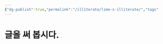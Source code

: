 ```yaml
---
{"dg-publish":true,"permalink":"/illiterate/lime-s-illiterate/","tags":["illiterate","gardenEntry","gardenEntry","gardenEntry","gardenEntry","gardenEntry","gardenEntry","gardenEntry","gardenEntry","gardenEntry","gardenEntry","gardenEntry","gardenEntry","gardenEntry","gardenEntry","gardenEntry","gardenEntry","gardenEntry","gardenEntry","gardenEntry"],"noteIcon":"","created":"2025-02-07 12:17","updated":"2025-02-11T14:02:41+09:00"}
---
```


# 글을 써 봅시다.